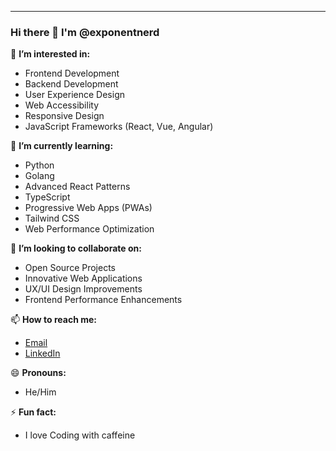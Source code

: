 

---

### Hi there 👋 I'm @exponentnerd

👀 **I’m interested in:**  
- Frontend Development
- Backend Development
- User Experience Design
- Web Accessibility
- Responsive Design
- JavaScript Frameworks (React, Vue, Angular)

🌱 **I’m currently learning:**  
- Python
- Golang
- Advanced React Patterns
- TypeScript
- Progressive Web Apps (PWAs)
- Tailwind CSS
- Web Performance Optimization

💞️ **I’m looking to collaborate on:**  
- Open Source Projects
- Innovative Web Applications
- UX/UI Design Improvements
- Frontend Performance Enhancements

📫 **How to reach me:**  
- [Email](mailto:your.tizhepaul@gmail.com)
- [LinkedIn](https://www.linkedin.com/in/https://www.linkedin.com/in/tizhepaul)

😄 **Pronouns:**  
- He/Him

⚡ **Fun fact:**  
- I love Coding with caffeine
